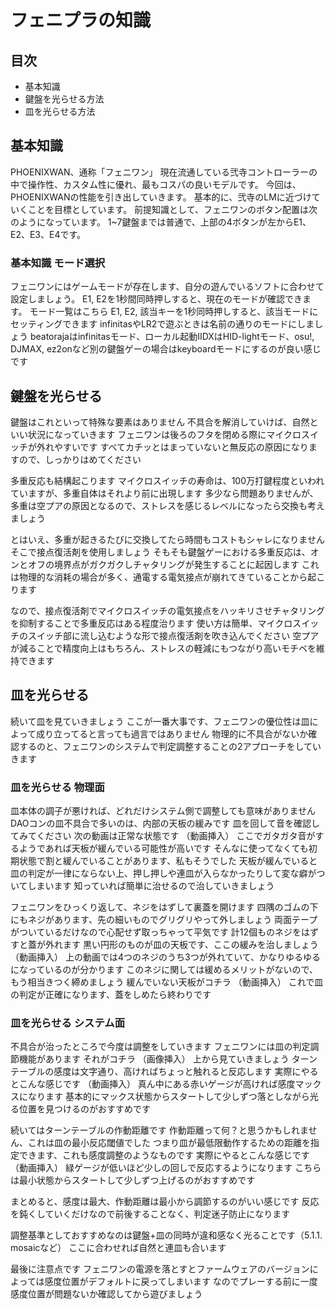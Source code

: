 # フェニプラの知識
## 目次
* 基本知識
* 鍵盤を光らせる方法
* 皿を光らせる方法

## 基本知識
PHOENIXWAN、通称「フェニワン」
現在流通している弐寺コントローラーの中で操作性、カスタム性に優れ、最もコスパの良いモデルです。
今回は、PHOENIXWANの性能を引き出していきます。
基本的に、弐寺のLMに近づけていくことを目標としています。
前提知識として、フェニワンのボタン配置は次のようになっています。
1~7鍵盤までは普通で、上部の4ボタンが左からE1、E2、E3、E4です。

### 基本知識 モード選択
フェニワンにはゲームモードが存在します、自分の遊んでいるソフトに合わせて設定しましょう。
E1, E2を1秒間同時押しすると、現在のモードが確認できます。
モード一覧はこちら
E1, E2, 該当キーを1秒同時押しすると、該当モードにセッティングできます
infinitasやLR2で遊ぶときは名前の通りのモードにしましょう
beatorajaはinfinitasモード、ローカル起動IIDXはHID-lightモード、osu!, DJMAX, ez2onなど別の鍵盤ゲーの場合はkeyboardモードにするのが良い感じです

## 鍵盤を光らせる
鍵盤はこれといって特殊な要素はありません
不具合を解消していけば、自然といい状況になっていきます
フェニワンは後ろのフタを閉める際にマイクロスイッチが外れやすいです
すべてカチッとはまっていないと無反応の原因になりますので、しっかりはめてください

多重反応も結構起こります
マイクロスイッチの寿命は、100万打鍵程度といわれていますが、多重自体はそれより前に出現します
多少なら問題ありませんが、多重は空プアの原因となるので、ストレスを感じるレベルになったら交換も考えましょう

とはいえ、多重が起きるたびに交換してたら時間もコストもシャレになりません
そこで接点復活剤を使用しましょう
そもそも鍵盤ゲーにおける多重反応は、オンとオフの境界点がガクガクしチャタリングが発生することに起因します
これは物理的な消耗の場合が多く、通電する電気接点が崩れてきていることから起こります

なので、接点復活剤でマイクロスイッチの電気接点をハッキリさせチャタリングを抑制することで多重反応はある程度治ります
使い方は簡単、マイクロスイッチのスイッチ部に流し込むような形で接点復活剤を吹き込んでください
空プアが減ることで精度向上はもちろん、ストレスの軽減にもつながり高いモチベを維持できます

## 皿を光らせる
続いて皿を見ていきましょう
ここが一番大事です、フェニワンの優位性は皿によって成り立ってると言っても過言ではありません
物理的に不具合がないか確認するのと、フェニワンのシステムで判定調整することの2アプローチをしていきます

### 皿を光らせる 物理面
皿本体の調子が悪ければ、どれだけシステム側で調整しても意味がありません
DAOコンの皿不具合で多いのは、内部の天板の緩みです
皿を回して音を確認してみてください
次の動画は正常な状態です
（動画挿入）
ここでガタガタ音がするようであれば天板が緩んでいる可能性が高いです
そんなに使ってなくても初期状態で割と緩んでいることがあります、私もそうでした
天板が緩んでいると皿の判定が一律にならない上、押し押しや連皿が入らなかったりして変な癖がついてしまいます
知っていれば簡単に治せるので治していきましょう

フェニワンをひっくり返して、ネジをはずして裏蓋を開けます
四隅のゴムの下にもネジがあります、先の細いものでグリグリやって外しましょう
両面テープがついているだけなので心配せず取っちゃって平気です
計12個ものネジをはずすと蓋が外れます
黒い円形のものが皿の天板です、ここの緩みを治しましょう
（動画挿入）
上の動画では4つのネジのうち3つが外れていて、かなりゆるゆるになっているのが分かります
このネジに関しては緩めるメリットがないので、もう相当きつく締めましょう
緩んでいない天板がコチラ
（動画挿入）
これで皿の判定が正確になります、蓋をしめたら終わりです

### 皿を光らせる システム面
不具合が治ったところで今度は調整をしていきます
フェニワンには皿の判定調節機能があります
それがコチラ
（画像挿入）
上から見ていきましょう
ターンテーブルの感度は文字通り、高ければちょっと触れると反応します
実際にやるとこんな感じです
（動画挿入）
真ん中にある赤いゲージが高ければ感度マックスになります
基本的にマックス状態からスタートして少しずつ落としながら光る位置を見つけるのがおすすめです

続いてはターンテーブルの作動距離です
作動距離って何？と思うかもしれません、これは皿の最小反応閾値でした
つまり皿が最低限動作するための距離を指定できます、これも感度調整のようなものです
実際にやるとこんな感じです
（動画挿入）
緑ゲージが低いほど少しの回しで反応するようになります
こちらは最小状態からスタートして少しずつ上げるのがおすすめです

まとめると、感度は最大、作動距離は最小から調節するのがいい感じです
反応を鈍くしていくだけなので前後することなく、判定迷子防止になります

調整基準としておすすめなのは鍵盤+皿の同時が違和感なく光ることです（5.1.1. mosaicなど）
ここに合わせれば自然と連皿も合います

最後に注意点です
フェニワンの電源を落とすとファームウェアのバージョンによっては感度位置がデフォルトに戻ってしまいます
なのでプレーする前に一度感度位置が問題ないか確認してから遊びましょう